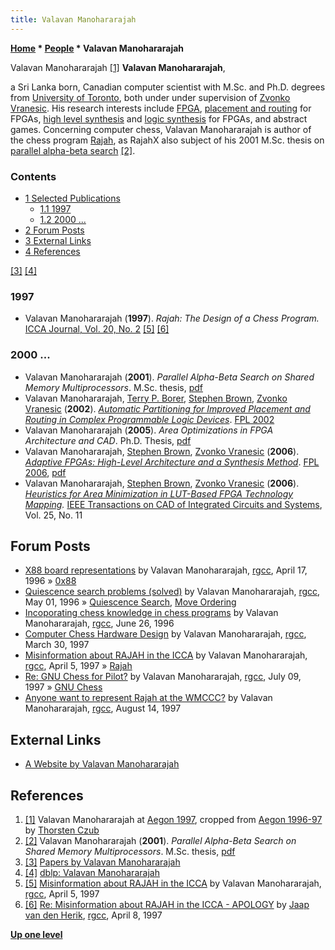 ```yaml
---
title: Valavan Manohararajah
---
```

**[Home](Home "Home") \* [People](People "People") \* Valavan Manohararajah**



 [](http://www.thorstenczub.de/aegon.html) Valavan Manohararajah <a id="cite-note-1" href="#cite-ref-1">[1]</a> 
**Valavan Manohararajah**,  

a Sri Lanka born, Canadian computer scientist with M.Sc. and Ph.D. degrees from [University of Toronto](University_of_Toronto "University of Toronto"), both under under supervision of [Zvonko Vranesic](Zvonko_Vranesic "Zvonko Vranesic"). His research interests include [FPGA](FPGA "FPGA"), [placement and routing](https://en.wikipedia.org/wiki/Place_and_route) for FPGAs, [high level synthesis](https://en.wikipedia.org/wiki/High-level_synthesis) and [logic synthesis](https://en.wikipedia.org/wiki/Logic_synthesis) for FPGAs, and abstract games. Concerning computer chess, Valavan Manohararajah is author of the chess program [Rajah](Rajah "Rajah"), as RajahX also subject of his 2001 M.Sc. thesis on [parallel alpha-beta search](Parallel_Search "Parallel Search") <a id="cite-note-2" href="#cite-ref-2">[2]</a>.



### Contents


* [1 Selected Publications](#selected-publications)
	+ [1.1 1997](#1997)
	+ [1.2 2000 ...](#2000-...)
* [2 Forum Posts](#forum-posts)
* [3 External Links](#external-links)
* [4 References](#references)






<a id="cite-note-3" href="#cite-ref-3">[3]</a> <a id="cite-note-4" href="#cite-ref-4">[4]</a>



### 1997


* Valavan Manohararajah (**1997**). *Rajah: The Design of a Chess Program.* [ICCA Journal, Vol. 20, No. 2](ICGA_Journal#20_2 "ICGA Journal") <a id="cite-note-5" href="#cite-ref-5">[5]</a> <a id="cite-note-6" href="#cite-ref-6">[6]</a>


### 2000 ...


* Valavan Manohararajah (**2001**). *Parallel Alpha-Beta Search on Shared Memory Multiprocessors*. M.Sc. thesis, [pdf](http://www.top-5000.nl/ps/Parallel%20Alpha-Beta%20Search%20on%20Shared%20Memory%20Multiprocessors.pdf)
* Valavan Manohararajah, [Terry P. Borer](https://www.linkedin.com/in/terry-borer-501847/), [Stephen Brown](http://www.eecg.toronto.edu/%7Ebrown/), [Zvonko Vranesic](Zvonko_Vranesic "Zvonko Vranesic") (**2002**). *[Automatic Partitioning for Improved Placement and Routing in Complex Programmable Logic Devices](https://www.semanticscholar.org/paper/Automatic-Partitioning-for-Improved-Placement-and-Manohararajah-Borer/d53ad046c377bedc4caa2f80dfc32339f0bc3d6d)*. [FPL 2002](https://dblp.uni-trier.de/db/conf/fpl/fpl2002.html)
* Valavan Manohararajah (**2005**). *Area Optimizations in FPGA Architecture and CAD*. Ph.D. Thesis, [pdf](http://www.valavan.net/pthesis.pdf)
* Valavan Manohararajah, [Stephen Brown](http://www.eecg.toronto.edu/%7Ebrown/), [Zvonko Vranesic](Zvonko_Vranesic "Zvonko Vranesic") (**2006**). *[Adaptive FPGAs: High-Level Architecture and a Synthesis Method](https://ieeexplore.ieee.org/document/4100986/)*. [FPL 2006](https://dblp.uni-trier.de/db/conf/fpl/fpl2006.html), [pdf](http://www.eecg.toronto.edu/~brown/papers/fpl06-manohararajah.pdf)
* Valavan Manohararajah, [Stephen Brown](http://www.eecg.toronto.edu/%7Ebrown/), [Zvonko Vranesic](Zvonko_Vranesic "Zvonko Vranesic") (**2006**). *[Heuristics for Area Minimization in LUT-Based FPGA Technology Mapping](https://ieeexplore.ieee.org/document/1715419/).* [IEEE Transactions on CAD of Integrated Circuits and Systems](IEEE#TCICS "IEEE"), Vol. 25, No. 11


## Forum Posts


* [X88 board representations](http://groups.google.com/group/rec.games.chess.computer/browse_frm/thread/ab3b34d5716dffa2) by Valavan Manohararajah, [rgcc](Computer_Chess_Forums "Computer Chess Forums"), April 17, 1996 » [0x88](0x88 "0x88")
* [Quiescence search problems (solved)](http://groups.google.com/group/rec.games.chess.computer/browse_frm/thread/67fdd2005f1367ed) by Valavan Manohararajah, [rgcc](Computer_Chess_Forums "Computer Chess Forums"), May 01, 1996 » [Quiescence Search](Quiescence_Search "Quiescence Search"), [Move Ordering](Move_Ordering "Move Ordering")
* [Incoporating chess knowledge in chess programs](https://groups.google.com/d/msg/rec.games.chess.computer/47bgYzU2kyQ/BKAn9pqUtogJ) by Valavan Manohararajah, [rgcc](Computer_Chess_Forums "Computer Chess Forums"), June 26, 1996
* [Computer Chess Hardware Design](http://groups.google.com/group/rec.games.chess.computer/browse_frm/thread/83a6d26294a5ef99) by Valavan Manohararajah, [rgcc](Computer_Chess_Forums "Computer Chess Forums"), March 30, 1997
* [Misinformation about RAJAH in the ICCA](http://groups.google.com/group/rec.games.chess.computer/browse_frm/thread/36325d4b7bb0eea4) by Valavan Manohararajah, [rgcc](Computer_Chess_Forums "Computer Chess Forums"), April 5, 1997 » [Rajah](Rajah "Rajah")
* [Re: GNU Chess for Pilot?](http://groups.google.com/group/comp.sys.palmtops/msg/fc370f4de81410ce) by Valavan Manohararajah, [rgcc](Computer_Chess_Forums "Computer Chess Forums"), July 09, 1997 » [GNU Chess](GNU_Chess "GNU Chess")
* [Anyone want to represent Rajah at the WMCCC?](http://groups.google.com/group/rec.games.chess.computer/browse_frm/thread/fd1158b39a3fb7f5) by Valavan Manohararajah, [rgcc](Computer_Chess_Forums "Computer Chess Forums"), August 14, 1997


## External Links


* [A Website by Valavan Manohararajah](http://www.valavan.net/)


## References


1. <a id="cite-ref-1" href="#cite-note-1">[1]</a> Valavan Manohararajah at [Aegon 1997](Aegon_1997 "Aegon 1997"), cropped from [Aegon 1996-97](http://www.thorstenczub.de/aegon.html) by [Thorsten Czub](Thorsten_Czub "Thorsten Czub")
2. <a id="cite-ref-2" href="#cite-note-2">[2]</a> Valavan Manohararajah (**2001**). *Parallel Alpha-Beta Search on Shared Memory Multiprocessors*. M.Sc. thesis, [pdf](http://www.top-5000.nl/ps/Parallel%20Alpha-Beta%20Search%20on%20Shared%20Memory%20Multiprocessors.pdf)
3. <a id="cite-ref-3" href="#cite-note-3">[3]</a> [Papers by Valavan Manohararajah](http://www.valavan.net/papers.html)
4. <a id="cite-ref-4" href="#cite-note-4">[4]</a> [dblp: Valavan Manohararajah](https://dblp.uni-trier.de/pers/hd/m/Manohararajah:Valavan)
5. <a id="cite-ref-5" href="#cite-note-5">[5]</a> [Misinformation about RAJAH in the ICCA](http://groups.google.com/group/rec.games.chess.computer/browse_frm/thread/36325d4b7bb0eea4#) by Valavan Manohararajah, [rgcc](Computer_Chess_Forums "Computer Chess Forums"), April 5, 1997
6. <a id="cite-ref-6" href="#cite-note-6">[6]</a> [Re: Misinformation about RAJAH in the ICCA - APOLOGY](http://groups.google.com/group/rec.games.chess.computer/msg/47916b5f26aee711) by [Jaap van den Herik](Jaap_van_den_Herik "Jaap van den Herik"), [rgcc](Computer_Chess_Forums "Computer Chess Forums"), April 8, 1997

**[Up one level](People "People")**







 
